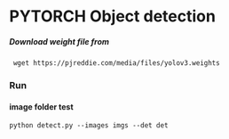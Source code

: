 # PYTORCH Object detection
##### Download weight file from 
     wget https://pjreddie.com/media/files/yolov3.weights 
### Run 

#### image folder test

    python detect.py --images imgs --det det 